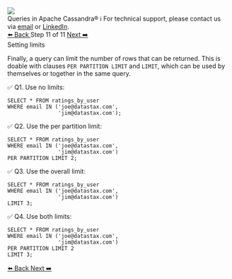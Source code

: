 <!-- TOP -->
<div class="top">
  <img class="scenario-academy-logo" src="https://datastax-academy.github.io/katapod-shared-assets/images/ds-academy-2023.svg" />
  <div class="scenario-title-section">
    <span class="scenario-title">Queries in Apache Cassandra®</span>
    <span class="scenario-subtitle">ℹ️ For technical support, please contact us via <a href="mailto:aleksandr.volochnev@datastax.com">email</a> or <a href="https://dtsx.io/aleks">LinkedIn</a>.</span>
  </div>
</div>

<!-- NAVIGATION -->
<div id="navigation-top" class="navigation-top">
 <a href='command:katapod.loadPage?[{"step":"step10-astra"}]'
   class="btn btn-dark navigation-top-left">⬅️ Back
 </a>
<span class="step-count"> Step 11 of 11</span>
 <a href='command:katapod.loadPage?[{"step":"finish-astra"}]'
    class="btn btn-dark navigation-top-right">Next ➡️
  </a>
</div>

<!-- CONTENT -->

<div class="step-title">Setting limits</div>

Finally, a query can limit the number of rows that can be returned.
This is doable with clauses `PER PARTITION LIMIT` and `LIMIT`, which can be used by themselves 
or together in the same query. 

✅ Q1. Use no limits:
```
SELECT * FROM ratings_by_user
WHERE email IN ('joe@datastax.com',
                'jim@datastax.com');
```

✅ Q2. Use the per partition limit:
```
SELECT * FROM ratings_by_user
WHERE email IN ('joe@datastax.com',
                'jim@datastax.com')
PER PARTITION LIMIT 2;
```

✅ Q3. Use the overall limit:
```
SELECT * FROM ratings_by_user
WHERE email IN ('joe@datastax.com',
                'jim@datastax.com')
LIMIT 3;
```

✅ Q4. Use both limits:
```
SELECT * FROM ratings_by_user
WHERE email IN ('joe@datastax.com',
                'jim@datastax.com')
PER PARTITION LIMIT 2
LIMIT 3;
```

<!-- NAVIGATION -->
<div id="navigation-top" class="navigation-top">
 <a href='command:katapod.loadPage?[{"step":"step10-astra"}]'
   class="btn btn-dark navigation-top-left">⬅️ Back
 </a>
 <a href='command:katapod.loadPage?[{"step":"finish-astra"}]'
    class="btn btn-dark navigation-top-right">Next ➡️
  </a>
</div>

